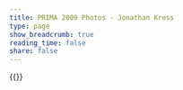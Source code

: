 ```yaml
---
title: PRIMA 2009 Photos - Jonathan Kress
type: page
show_breadcrumb: true
reading_time: false
share: false
---
```


{{<gallery album="prima2009-jonathan">}}
